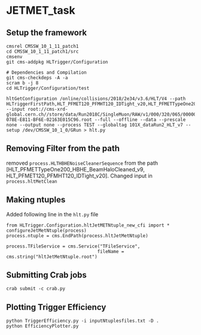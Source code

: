 # JETMET_task


## Setup the framework
```
cmsrel CMSSW_10_1_11_patch1
cd CMSSW_10_1_11_patch1/src
cmsenv
git cms-addpkg HLTrigger/Configuration

# Dependencies and Compilation
git cms-checkdeps -A -a
scram b -j 8
cd HLTrigger/Configuration/test
```

```
hltGetConfiguration /online/collisions/2018/2e34/v3.6/HLT/V4 --path HLTriggerFirstPath,HLT_PFMET120_PFMHT120_IDTight_v20,HLT_PFMETTypeOne200_HBHE_BeamHaloCleaned_v9,HLTriggerFinalPath,HLTAnalyzerEndpath --input root://cms-xrd-global.cern.ch//store/data/Run2018C/SingleMuon/RAW/v1/000/320/065/00000/FA37880C-078E-E811-BF6E-02163E015C96.root --full --offline --data --prescale none --output none --process TEST --globaltag 101X_dataRun2_HLT_v7 --setup /dev/CMSSW_10_1_0/GRun > hlt.py
```


## Removing Filter from the path
 removed `process.HLTHBHENoiseCleanerSequence` from the path [HLT_PFMETTypeOne200_HBHE_BeamHaloCleaned_v9, HLT_PFMET120_PFMHT120_IDTight_v20]. Changed input in `process.hltMetClean`
 
 
 ## Making ntuples
 
 Added following line in the `hlt.py` file
 
 ```
 from HLTrigger.Configuration.hltJetMETNtuple_new_cfi import *
configureJetMetNtuple(process)
process.ntuple = cms.EndPath(process.hltJetMetNtuple)

process.TFileService = cms.Service("TFileService",
                                   fileName = cms.string("hltJetMetNtuple.root")
 ```
 
 ## Submitting Crab jobs
 
 ```
 crab submit -c crab.py
 ```
 
 ## Plotting Trigger Efficiency
 ```
 python TriggerEfficiency.py -i inputNtuplesfiles.txt -D .
 python EfficiencyPlotter.py 
 ```
 
